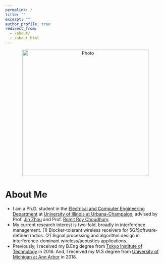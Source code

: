 ```yaml
---
permalink: /
title: ""
excerpt: ""
author_profile: true
redirect_from: 
  - /about/
  - /about.html
---
```


<p align="center">
  <img src="https://seoyumyum.github.io/files/GrandCanyon_flip.jpg?raw=true" alt="Photo" style="width: 400px;"/> 
</p>

# About Me
* I am a Ph.D. student in the [Electrical and Computer Engineering Department](https://ece.illinois.edu/) at [University of Illinois at Urbana-Champaign](https://illinois.edu/), advised by Prof. [Jin Zhou](https://ece.illinois.edu/about/directory/faculty/jinzhou) and Prof. [Romit Roy Choudhury](https://croy.web.engr.illinois.edu/). 
* My current research interest is two-fold, broadly in interference management. 
(1) Blocker-tolerant wireless receivers for 5G/Software-defined radios. (2) Signal processing and algorithm design in interference-dominant wireless/acoustics applications.
* Previously, I received my B.Eng degree from [Tokyo Institute of Technology](https://www.titech.ac.jp/english/) in 2016. And, I received my M.S degree from [University of Michigan at Ann Arbor](https://umich.edu/) in 2018. 

